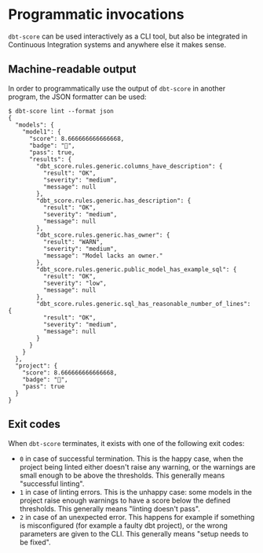 # Programmatic invocations

`dbt-score` can be used interactively as a CLI tool, but also be integrated in
Continuous Integration systems and anywhere else it makes sense.

## Machine-readable output

In order to programmatically use the output of `dbt-score` in another program,
the JSON formatter can be used:

```shell
$ dbt-score lint --format json
{
  "models": {
    "model1": {
      "score": 8.666666666666668,
      "badge": "🥈",
      "pass": true,
      "results": {
        "dbt_score.rules.generic.columns_have_description": {
          "result": "OK",
          "severity": "medium",
          "message": null
        },
        "dbt_score.rules.generic.has_description": {
          "result": "OK",
          "severity": "medium",
          "message": null
        },
        "dbt_score.rules.generic.has_owner": {
          "result": "WARN",
          "severity": "medium",
          "message": "Model lacks an owner."
        },
        "dbt_score.rules.generic.public_model_has_example_sql": {
          "result": "OK",
          "severity": "low",
          "message": null
        },
        "dbt_score.rules.generic.sql_has_reasonable_number_of_lines": {
          "result": "OK",
          "severity": "medium",
          "message": null
        }
      }
    }
  },
  "project": {
    "score": 8.666666666666668,
    "badge": "🥈",
    "pass": true
  }
}
```

## Exit codes

When `dbt-score` terminates, it exists with one of the following exit codes:

- `0` in case of successful termination. This is the happy case, when the
  project being linted either doesn't raise any warning, or the warnings are
  small enough to be above the thresholds. This generally means "successful
  linting".
- `1` in case of linting errors. This is the unhappy case: some models in the
  project raise enough warnings to have a score below the defined thresholds.
  This generally means "linting doesn't pass".
- `2` in case of an unexpected error. This happens for example if something is
  misconfigured (for example a faulty dbt project), or the wrong parameters are
  given to the CLI. This generally means "setup needs to be fixed".
